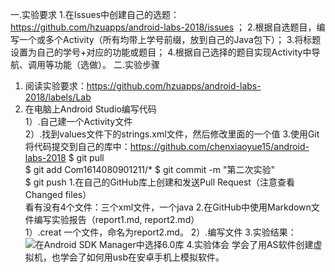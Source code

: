 一.实验要求 
1.在Issues中创建自己的选题：https://github.com/hzuapps/android-labs-2018/issues ； 
2.根据自选题目，编写一个或多个Activity（所有均带上学号前缀，放到自己的Java包下）； 
3.将标题设置为自己的学号+对应的功能或题目； 
4.根据自己选择的题目实现Activity中导航、调用等功能（选做）。 
二.实验步骤 
1. 阅读实验要求：https://github.com/hzuapps/android-labs-2018/labels/Lab    
2. 在电脑上Android Studio编写代码   
1）.自己建一个Activity文件   
2）.找到values文件下的strings.xml文件，然后修改里面的一个值 
3.使用Git将代码提交到自己的库中：https://github.com/chenxiaoyue15/android-labs-2018
 $ git pull   
 $ git add Com1614080901211/*
 $ git commit -m "第二次实验"   
 $ git push 
1.在自己的GitHub库上创建和发送Pull Request（注意查看Changed files）   
   看有没有4个文件：三个xml文件，一个java 
2.在GitHub中使用Markdown文件编写实验报告（report1.md, report2.md）   
 1）.creat 一个文件，命名为report2.md。 
 2）.编写文件 
3.实验结果：
![在Android SDK Manager中选择6.0库](https://github.com/chenxiaoyue15/android-labs-2018/blob/master/com1614080901211/app/com1614080901211.jpg "配置教育网下载代理")
4.实验体会
学会了用AS软件创建虚拟机，也学会了如何用usb在安卓手机上模拟软件。

